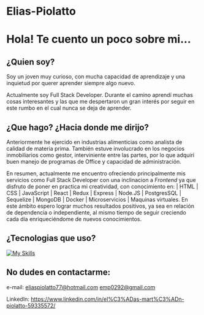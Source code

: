 # Elias-Piolatto


# <b>Hola! Te cuento un poco sobre mi...</b>


## <b>¿Quien soy?</b>


Soy un joven muy curioso, con mucha capacidad de aprendizaje y una inquietud por querer aprender siempre algo nuevo.

Actualmente soy Full Stack Developer. Durante el camino aprendí muchas cosas interesantes y las que me despertaron un gran interés por seguir en este rumbo en el cual nunca se deja de aprender.


## <b>¿Que hago? ¿Hacia donde me dirijo?</b>


Anteriormente he ejercido en industrias alimenticias como analista de calidad de materia prima.
También estuve involucrado en los negocios inmobiliarios como gestor, interviniente entre las partes, por lo que adquirí buen manejo de programas de Office y capacidad de administración.

En resumen, actualmente me encuentro ofreciendo principalmente mis servicios como Full Stack Developer con una inclinacion a *Frontend* ya que disfruto de poner en practica mi creatividad, 
con conocimiento en: | HTML | CSS | JavaScript | React | Redux | Express | Node.JS | PostgresSQL | Sequelize | MongoDB | Docker | Microservicios | Maquinas virtuales. En este ámbito espero lograr muchos resultados positivos, ya sea en relación de dependencia o independiente, al mismo tiempo de seguir creciendo cada día enriqueciéndome de nuevos conocimientos.


## <b>¿Tecnologias que uso?</b>


[![My Skills](https://skillicons.dev/icons?i=js,html,css,nodejs,express,bootstrap,react,redux,sequelize,postgres,mongodb,docker=light)](https://skillicons.dev)


## <b>No dudes en contactarme: </b>


e-mail: eliaspiolatto77@hotmail.com
        emp0292@gmail.com
        
LinkedIn: https://www.linkedin.com/in/el%C3%ADas-mart%C3%ADn-piolatto-59335572/
